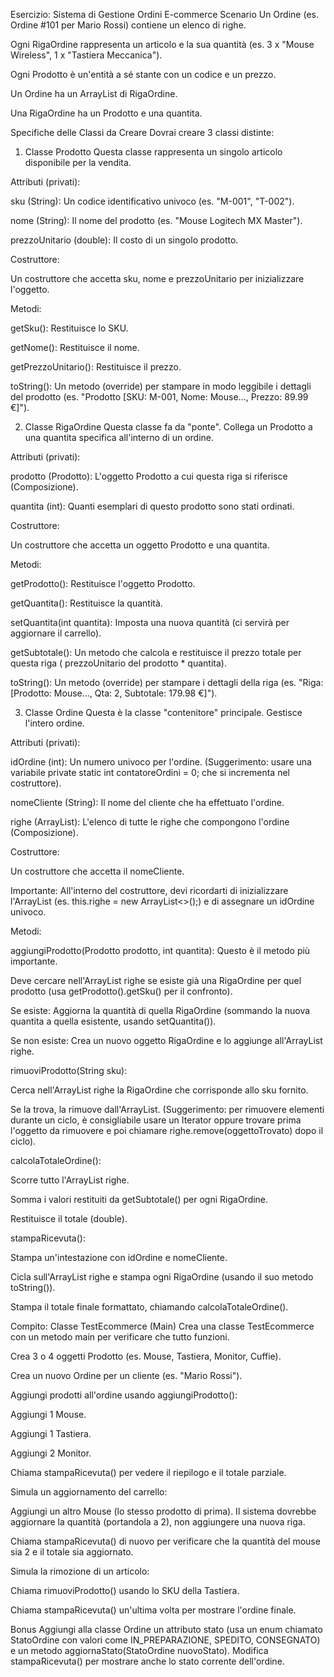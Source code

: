 Esercizio: Sistema di Gestione Ordini E-commerce
Scenario
Un Ordine (es. Ordine #101 per Mario Rossi) contiene un elenco di righe.

Ogni RigaOrdine rappresenta un articolo e la sua quantità (es. 3 x "Mouse Wireless", 1 x "Tastiera Meccanica").

Ogni Prodotto è un'entità a sé stante con un codice e un prezzo.

Un Ordine ha un ArrayList di RigaOrdine.

Una RigaOrdine ha un Prodotto e una quantita.

Specifiche delle Classi da Creare
Dovrai creare 3 classi distinte:

1. Classe Prodotto
   Questa classe rappresenta un singolo articolo disponibile per la vendita.

Attributi (privati):

sku (String): Un codice identificativo univoco (es. "M-001", "T-002").

nome (String): Il nome del prodotto (es. "Mouse Logitech MX Master").

prezzoUnitario (double): Il costo di un singolo prodotto.

Costruttore:

Un costruttore che accetta sku, nome e prezzoUnitario per inizializzare l'oggetto.

Metodi:

getSku(): Restituisce lo SKU.

getNome(): Restituisce il nome.

getPrezzoUnitario(): Restituisce il prezzo.

toString(): Un metodo (override) per stampare in modo leggibile i dettagli del prodotto (es. "Prodotto [SKU: M-001, Nome: Mouse..., Prezzo: 89.99 €]").

2. Classe RigaOrdine
   Questa classe fa da "ponte". Collega un Prodotto a una quantita specifica all'interno di un ordine.

Attributi (privati):

prodotto (Prodotto): L'oggetto Prodotto a cui questa riga si riferisce (Composizione).

quantita (int): Quanti esemplari di questo prodotto sono stati ordinati.

Costruttore:

Un costruttore che accetta un oggetto Prodotto e una quantita.

Metodi:

getProdotto(): Restituisce l'oggetto Prodotto.

getQuantita(): Restituisce la quantità.

setQuantita(int quantita): Imposta una nuova quantità (ci servirà per aggiornare il carrello).

getSubtotale(): Un metodo che calcola e restituisce il prezzo totale per questa riga ( prezzoUnitario del prodotto \* quantita).

toString(): Un metodo (override) per stampare i dettagli della riga (es. "Riga: [Prodotto: Mouse..., Qta: 2, Subtotale: 179.98 €]").

3. Classe Ordine
   Questa è la classe "contenitore" principale. Gestisce l'intero ordine.

Attributi (privati):

idOrdine (int): Un numero univoco per l'ordine. (Suggerimento: usare una variabile private static int contatoreOrdini = 0; che si incrementa nel costruttore).

nomeCliente (String): Il nome del cliente che ha effettuato l'ordine.

righe (ArrayList<RigaOrdine>): L'elenco di tutte le righe che compongono l'ordine (Composizione).

Costruttore:

Un costruttore che accetta il nomeCliente.

Importante: All'interno del costruttore, devi ricordarti di inizializzare l'ArrayList (es. this.righe = new ArrayList<>();) e di assegnare un idOrdine univoco.

Metodi:

aggiungiProdotto(Prodotto prodotto, int quantita): Questo è il metodo più importante.

Deve cercare nell'ArrayList righe se esiste già una RigaOrdine per quel prodotto (usa getProdotto().getSku() per il confronto).

Se esiste: Aggiorna la quantità di quella RigaOrdine (sommando la nuova quantita a quella esistente, usando setQuantita()).

Se non esiste: Crea un nuovo oggetto RigaOrdine e lo aggiunge all'ArrayList righe.

rimuoviProdotto(String sku):

Cerca nell'ArrayList righe la RigaOrdine che corrisponde allo sku fornito.

Se la trova, la rimuove dall'ArrayList. (Suggerimento: per rimuovere elementi durante un ciclo, è consigliabile usare un Iterator oppure trovare prima l'oggetto da rimuovere e poi chiamare righe.remove(oggettoTrovato) dopo il ciclo).

calcolaTotaleOrdine():

Scorre tutto l'ArrayList righe.

Somma i valori restituiti da getSubtotale() per ogni RigaOrdine.

Restituisce il totale (double).

stampaRicevuta():

Stampa un'intestazione con idOrdine e nomeCliente.

Cicla sull'ArrayList righe e stampa ogni RigaOrdine (usando il suo metodo toString()).

Stampa il totale finale formattato, chiamando calcolaTotaleOrdine().

Compito: Classe TestEcommerce (Main)
Crea una classe TestEcommerce con un metodo main per verificare che tutto funzioni.

Crea 3 o 4 oggetti Prodotto (es. Mouse, Tastiera, Monitor, Cuffie).

Crea un nuovo Ordine per un cliente (es. "Mario Rossi").

Aggiungi prodotti all'ordine usando aggiungiProdotto():

Aggiungi 1 Mouse.

Aggiungi 1 Tastiera.

Aggiungi 2 Monitor.

Chiama stampaRicevuta() per vedere il riepilogo e il totale parziale.

Simula un aggiornamento del carrello:

Aggiungi un altro Mouse (lo stesso prodotto di prima). Il sistema dovrebbe aggiornare la quantità (portandola a 2), non aggiungere una nuova riga.

Chiama stampaRicevuta() di nuovo per verificare che la quantità del mouse sia 2 e il totale sia aggiornato.

Simula la rimozione di un articolo:

Chiama rimuoviProdotto() usando lo SKU della Tastiera.

Chiama stampaRicevuta() un'ultima volta per mostrare l'ordine finale.

Bonus
Aggiungi alla classe Ordine un attributo stato (usa un enum chiamato StatoOrdine con valori come IN_PREPARAZIONE, SPEDITO, CONSEGNATO) e un metodo aggiornaStato(StatoOrdine nuovoStato). Modifica stampaRicevuta() per mostrare anche lo stato corrente dell'ordine.
